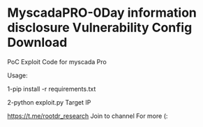 # MyscadaPRO-0Day information disclosure Vulnerability Config Download 
PoC Exploit Code for myscada Pro 


Usage: 


1-pip install -r requirements.txt





2-python exploit.py Target IP




https://t.me/rootdr_research Join to channel For more (:
